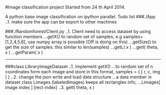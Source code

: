 #Image classification project
Started from 24 th April 2014.

A python base image classification on ipython parallel.
Todo list
###./App
..1. make sure the app can be export to other machines <Flame>

###./Randomforest/Client.py
..1. Client need to access dataset by using function members <KK>
...getX() to random set of samples,  e.g samples=[1,2,4,5,6], use numpy array is possible (Off is doing on this)
...getSize() to get the size of  samples. this similar to len(samples)
...getL( x )
...getI( theta, x )
...getParam( x )
___
###class LibraryImageDataset
..1. Implement getX() <Off>
...to random set of n coordinates form each image and store in this format,  samples = { [ r, c, img ] }
..2. change the json write and load data structure <Flame>
...a data member in dataset class Limages (labeledImages) keeps all rectangles info,
...Limages[ image index ] [rect index]
..3. getI( theta, x )
